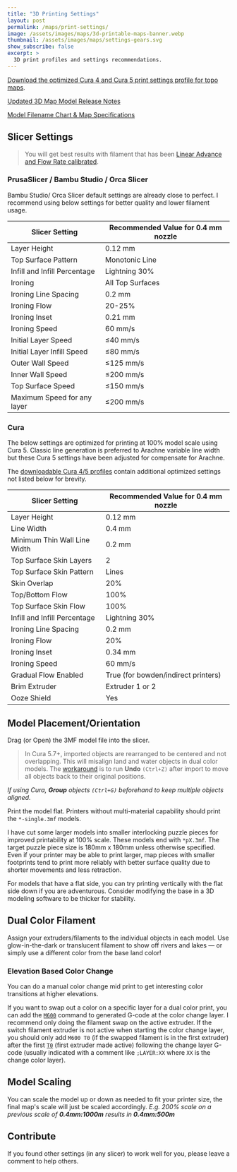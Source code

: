 ```yaml
---
title: "3D Printing Settings"
layout: post
permalink: /maps/print-settings/
image: /assets/images/maps/3d-printable-maps-banner.webp
thumbnail: /assets/images/maps/settings-gears.svg
show_subscribe: false
excerpt: >
  3D print profiles and settings recommendations.
---
```


[Download the optimized Cura 4 and Cura 5 print settings profile for topo maps](https://www.printables.com/model/529276-contiguous-usa-lower-48-topographic-map-with-hydro/files).

[Updated 3D Map Model Release Notes](https://ansonliu.com/maps/release-notes/)

[Model Filename Chart & Map Specifications](https://ansonliu.com/maps/specifications/)

## Slicer Settings

> You will get best results with filament that has been [Linear Advance and Flow Rate calibrated](https://github.com/SoftFever/OrcaSlicer/wiki/Calibration).

### PrusaSlicer / Bambu Studio / Orca Slicer

Bambu Studio/ Orca Slicer default settings are already close to perfect. I recommend using below settings for better quality and lower filament usage.

| Slicer Setting | Recommended Value for 0.4 mm nozzle |
| ------------- |-------------|
| Layer Height | 0.12 mm |
| Top Surface Pattern | Monotonic Line |
| Infill and Infill Percentage | Lightning 30% |
| Ironing | All Top Surfaces |
| Ironing Line Spacing | 0.2 mm |
| Ironing Flow | 20-25% |
| Ironing Inset | 0.21 mm |
| Ironing Speed | 60 mm/s |
| Initial Layer Speed | ≤40 mm/s |
| Initial Layer Infill Speed | ≤80 mm/s |
| Outer Wall Speed | ≤125 mm/s |
| Inner Wall Speed | ≤200 mm/s |
| Top Surface Speed | ≤150 mm/s |
| Maximum Speed for any layer | ≤200 mm/s |

### Cura

The below settings are optimized for printing at 100% model scale using Cura 5. Classic line generation is preferred to Arachne variable line width but these Cura 5 settings have been adjusted for compensate for Arachne.

The [downloadable Cura 4/5 profiles](https://www.printables.com/model/741190-topographic-relief-map-calibrationstress-test-prin/files) contain additional optimized settings not listed below for brevity.

| Slicer Setting | Recommended Value for 0.4 mm nozzle |
| ------------- |-------------|
| Layer Height | 0.12 mm |
| Line Width | 0.4 mm |
| Minimum Thin Wall Line Width | 0.2 mm |
| Top Surface Skin Layers | 2 |
| Top Surface Skin Pattern | Lines |
| Skin Overlap | 20% |
| Top/Bottom Flow | 100% |
| Top Surface Skin Flow | 100% |
| Infill and Infill Percentage | Lightning 30% |
| Ironing Line Spacing | 0.2 mm |
| Ironing Flow | 20% |
| Ironing Inset | 0.34 mm |
| Ironing Speed | 60 mm/s |
| Gradual Flow Enabled | True (for bowden/indirect printers) |
| Brim Extruder | Extruder 1 or 2 |
| Ooze Shield | Yes |

## Model Placement/Orientation

Drag (or Open) the 3MF model file into the slicer.

> In Cura 5.7+, imported objects are rearranged to be centered and not overlapping. This will misalign land and water objects in dual color models. The [workaround](https://github.com/Ultimaker/Cura/issues/18966#issuecomment-2092844603) is to run **Undo** `(Ctrl+Z)` after import to move all objects back to their original positions.

*If using Cura, **Group** objects `(Ctrl+G)` beforehand to keep multiple objects aligned.*

Print the model flat. Printers without multi-material capability should print the `*-single.3mf` models.

I have cut some larger models into smaller interlocking puzzle pieces for improved printability at 100% scale. These models end with `*pX.3mf`. The target puzzle piece size is 180mm x 180mm unless otherwise specified. Even if your printer may be able to print larger, map pieces with smaller footprints tend to print more reliably with better surface quality due to shorter movements and less retraction.

For models that have a flat side, you can try printing vertically with the flat side down if you are adventurous. Consider modifying the base in a 3D modeling software to be thicker for stability.

## Dual Color Filament

Assign your extruders/filaments to the individual objects in each model. Use glow-in-the-dark or translucent filament to show off rivers and lakes — or simply use a different color from the base land color!

### Elevation Based Color Change

You can do a manual color change mid print to get interesting color transitions at higher elevations.

If you want to swap out a color on a specific layer for a dual color print, you can add the [`M600`](https://marlinfw.org/docs/gcode/M600.html) command to generated G-code at the color change layer. I recommend only doing the filament swap on the active extruder. If the switch filament extruder is not active when starting the color change layer, you should only add `M600 T0` (if the swapped filament is in the first extruder) after the first [`T0`](https://marlinfw.org/docs/gcode/T.html) (first extruder made active) following the change layer G-code (usually indicated with a comment like `;LAYER:XX` where `XX` is the change color layer).

## Model Scaling

You can scale the model up or down as needed to fit your printer size, the final map's scale will just be scaled accordingly. *E.g. 200% scale on a previous scale of **0.4mm:1000m** results in **0.4mm:500m***

## Contribute

If you found other settings (in any slicer) to work well for you, please leave a comment to help others.
